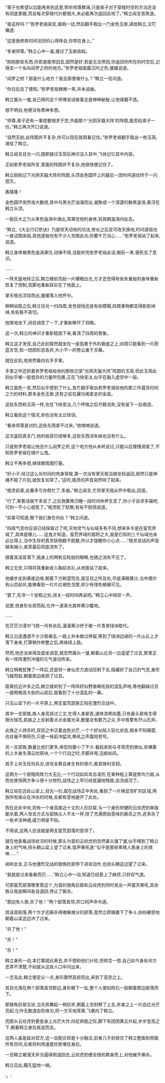 
“弟子也希望以后能再来到这里,聆听师尊教诲,只是弟子对于穿梭时空的方法还没有彻底掌握,而且每次穿梭代价都很大,未必能再次返回此地了。”韩立闻言苦笑道。

“是这样吗？”弥罗老祖闻言,眉梢一动,然后翻手取出一门金色玉册,递给韩立,又叮嘱道:

“这是我修炼时间法则的心得体会,你带在身上。”

“多谢师尊。”韩立心中一喜,接过了玉册收起。

“刚刚那些东西,你若是能带回去,固然是好,若是无法带回,你返回你所在的时空后,记得去一个名叫阎罗之府的地方。”弥罗老祖面露沉吟之色,缓缓说道。

“阎罗之府？那是什么地方？我去那里做什么？”韩立一怔问道。

“你日后去了便知。”弥罗老祖微微一笑,并未说破。

韩立眉头一皱,自己拜的这个师傅说话做事总是神神秘秘,让他琢磨不透。

想不明白,他便没有费神多想。

“师尊,弟子还有一事想要相求于您,外面那个‘光阴天璇大阵’的阵图,能否给弟子一份。”韩立再次开口说道。

“自然无妨,此阵图并不复杂,你可以现在就观看记住。”弥罗老祖翻手取出一枚玉简,递给了韩立。

韩立闻言目光一闪,随即接过玉简后神识没入其中,飞快记忆其中内容。

正如弥罗老祖所言,里面的阵图并不复杂,他很快便记住了。

韩立刚刚记下光阴天璇大阵的阵图,头顶金色圆环上的最后一团时间道纹终于一闪熄灭。

轰隆隆！

金色圆环突然涨大数倍,其中乌黑光芒汹涌而出,凝聚成一个深邃的黝黑漩涡,悬浮在韩立头顶。

一股巨大之力从黑色漩涡中涌出,笼罩住他的身体,将其朝漩涡内扯去。

“韩立,《大五行幻世诀》乃是惊天动地的功法,修长之后足可改天换地,时间道祖也一直试图染指,其他道祖也有不少人贪图此功,你要千万当心……”弥罗老祖站了起来,说道。

韩立身体被黑色漩涡罩住,动弹不得,没能听完弥罗老祖此话,眼前一黑,便死去了意识。

……

一阵天旋地转之后,韩立眼前亮起一片耀眼白光,方才还觉得有些失重般的身体重新恢复了控制,双脚也重新踩实在了地面上。

掌天瓶也浮现而出,缓缓落入他怀中。

稍稍站稳之后,韩立目光一扫四周,发觉视线还是有些模糊,四周事物都显得影影绰绰,有些看不真切。

他席地坐下,闭目调息了一下,才重新睁开了双眼。

这一次,韩立的神识才重新稳固下来,看清了四周的景象。

韩立这才发现,自己此刻竟然就坐在一座孤悬于外的悬崖之上,四周只能看到一片蔚蓝天空,和一团团形态各异,大小不一的卷云垂于天幕。

就在此刻,他突然看向右手手掌。

手掌之中还抓着弥罗老祖给他的那枚记录“光阴天璇大阵”阵图的玉简,但此玉简此刻似乎被一股诡异的力量所包裹,正在飞快变淡,似乎在融入虚空中一般。

韩立面色一变,然后似乎想到了什么,急忙翻手取出弥罗老祖给他的那三件蕴含时间之力的材料,那本金色玉册,还有之前在藏功阁拿走的金盒。

这些东西和玉简一样,也在飞快变淡,几个呼吸之后尽数消失,没有留下一丝痕迹。

韩立看到这个情况,却也没有太过惊讶。

“看来师尊是对的,这些东西拿不过来。”他喃喃说道。

这次返回真言门,他的收获已经够多,这些东西消失掉也没有什么。

只是弥罗老祖让他去什么阎罗之府,这个地方他从未听说过,只能以后慢慢调查了,不知弥罗老祖在搞什么鬼。

韩立不再多想,继续朝周围打量。

“好小子,经过这么长时间的肉身穿梭,第一次没有掌天瓶当做坐标返回,居然只是神魂不稳了片刻,就恢复如常了。”这时,瓶灵的声音突然响了起来。

“瓶灵前辈,此番多亏你帮忙了,多谢。”韩立闻言,忙将掌天瓶从怀中取出,回道。

“行了,客套话就不多说了,之后我要再沉睡一段时间休养生息了,你小子自求多福吧,可别一不小心就死了。”瓶灵眨了眨眼,有些不耐烦说道。

“前辈可知道,眼下我们身在何处？”韩立问道。

“四周气息你应该已经探查过了吧,天地灵气与仙域多有不同,想来多半是在蛮荒界域了,具体是哪儿……这鬼才知道。蛮荒界域的面积之大,就是已知的三千仙域也未必比得上,当中生存的真灵妖物数不胜数,所以才提醒你小心点……”瓶灵说话的声音越来越小,直至最后彻底消失了。

随着其话音落下,瓶身上的两枚豆粒般的眼睛,也随之消失不见了。

韩立无奈,只得将其重新收入胸前衣衫,从地面站了起来。

他缓步走到悬崖边缘,朝着下方眺望而去,就见目之所及处,尽是满眼黄沙,当中偶尔有山峦起伏,能够看到一片片红褐色戈壁,却少有绿色植被可见。

“罢了,先寻一个安稳之处,闭关一段时间再说吧。”韩立心中轻叹一声。

说罢,他身形长掠而起,化作一道青光直奔黄沙腹地。

……

在茫茫沙漠中飞掠一月有余后,漫漫黄沙终于被一片青翠绿洲取代。

韩立沿途遭遇不少沙兽袭击,一路上并未做过停留,等到了绿洲边缘的一片山丘上才落下身来,打算稍作修整之后,再继续上路。

然而,他还没来得及盘坐调息,就忽然眉头一皱,朝着山丘另一边遥望了过去,那里正有一阵阵激烈冲撞的元气波动传来。

韩立稍微犹豫了一阵后,还是将一身仙灵力波动压制下去,隐藏好了自己的气息,身形飞越而起,朝着那边疾掠了过去。

距离拉近许多之后,韩立就听到了一阵阵好似野兽嘶吼般的混乱声响,等他翻越过另一座稍微高大些的山梁后,就看到了十分混乱的一幕。

只见山梁下的一片平原上,两支蛮荒部族正陷在激烈交战中。

其中一支部族,族人身高皆过三丈,生得人身犀首,通体漆黑如墨,只有鼻头犀角生得银光锃亮,肌肤之上反射着点点金属光泽,数量足有数万之众,手中皆擎有开山石斧。

此族之人拼杀时,双目之中泛着血色光芒,一个个好似陷入狂化状态,根本不知痛楚,也丝毫不惧死伤,只是一味前冲猛攻,嘶吼之声震彻苍穹。

另一支部族,数量比他们更多,体型则要小了不少,看起来到与寻常虎豹类似,赤裸着的上半身生满云纹斑块,一个个行动之时,手脚并用,迅疾如风。

其手上并无任何兵刃,进攻全靠自身生有的骨爪,极其锋利坚韧。

这两方一个皮糙肉厚力大无比,一个行动如风攻击凌厉,在某种程上算是势均力敌,从而也使得两方争斗得十分惨烈,战场之上早已经是遍地残肢,血流成河了。

韩立站在远处山梁上,目光一扫,就在战场正中央处,看到了一片稍显空旷的区域,两族所有族众在冲杀的时候,全都有意地避开了此处。

而在此处中央,则有一个身高接近十丈的人形巨犀,与一个身形矫健的云纹虎豹单独厮杀着,两人攻击方式与部族众人不太一样,除了充满原始意味的厮杀之外,还夹杂了一些术法神通,威力俱是不俗。

不用说,这两人应该就是两支蛮荒部落的首领了。

就在他查看战场状况的时候,那头为首的云纹虎豹忽然鼻头皱了皱,似乎嗅到了韩立身上的气味,扭头朝山梁上望了过来,低声嘶吼道:“似乎是那些卑贱人族身上的臭味……”

闻听此言,正与他激烈交战的银角巨犀停下进攻动作,也扭头朝这边望了过来。

“我就是过来看看而已……”韩立心中一动,知道已经惹上了麻烦,只好叹气道。

可那蛮荒部落哪里管这个,为首的银角巨犀和云纹虎豹同时发出一声震天嘶吼,其余族众竟是瞬间各自退回,停止了厮杀。

“那边有人族,杀了他！”两个部落首领,异口同声命令道。

其话音刚落,两个方才还厮杀得难解难分的部落,竟然立即搁置下了争斗,纷纷暴怒地朝着山梁这边冲了过来。

“杀了他！”

“杀！”

“杀！”

韩立身形一动,本打算就此离去,并不想和他们计较,但转念一想,自己如今身处何方还弄不清楚,不如就从这些人口中问出来。

一念及此,韩立便足尖一点,身形骤然高掠而出,来到了高空之上。

其目光落在两个部落首领那边,身形朝下一坠,整个人便如陨石一般朝着那边砸落而下。

那银角巨犀见状,当先挥舞起一柄巨斧,朝着上空斜劈了上去,斧身之上一片血红光芒亮起,化作无数道血色锋刃,将一方天地笼罩,飞袭向了韩立。

而那头云纹虎豹更是身上光芒大作,四足奔跑之际,脚下有团团黄云升起,步步登高之下,朝着韩立身后疾追而去。

这两人虽是敌对双方,这一击配合却是十分融洽,前者几乎封锁住了韩立整面和侧面所有空间,后者则利用速度优势堵在身后。

一旦韩立被漫天斧刃逼得倒退回去,云纹虎豹便会借机欺身而上,对他展开袭杀。

韩立见此,瞳孔猛地一缩。

:。: